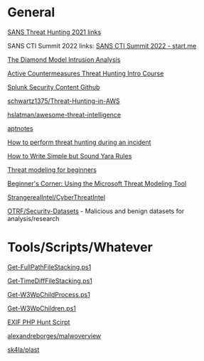 # General

[SANS Threat Hunting 2021 links](https://start.me/p/DP6oRw/sans-threat-hunting-2021)

SANS CTI Summit 2022 links: [SANS CTI Summit 2022 - start.me](https://start.me/p/6rnyLp/sans-cyber-threat-intelligence-summit-2022)

[The Diamond Model Intrusion Analysis](https://www.activeresponse.org/wp-content/uploads/2013/07/diamond.pdf)

[Active Countermeasures Threat Hunting Intro Course](https://www.activecountermeasures.com/cyber-threat-hunting-training-course/)

[Splunk Security Content Github](https://github.com/splunk/security_content)

[schwartz1375/Threat-Hunting-in-AWS](https://github.com/schwartz1375/Threat-Hunting-in-AWS)

[hslatman/awesome-threat-intelligence](https://github.com/hslatman/awesome-threat-intelligence)

[aptnotes](https://github.com/aptnotes/)

[How to perform threat hunting during an incident](https://security.packt.com/how-to-perform-threat-hunting-during-an-incident/)

[How to Write Simple but Sound Yara Rules](https://www.nextron-systems.com/2015/02/16/write-simple-sound-yara-rules/)

[Threat modeling for beginners](https://security.packt.com/threat-modeling/)

[Beginner's Corner: Using the Microsoft Threat Modeling Tool](https://security.packt.com/beginners-corner-using-the-microsoft-threat-modeling-tool/)

[StrangerealIntel/CyberThreatIntel](https://github.com/StrangerealIntel/CyberThreatIntel/blob/master/China/APT/Antlion/Notes_Antlion.md)

[OTRF/Security-Datasets](https://github.com/OTRF/Security-Datasets) - Malicious and benign datasets for analysis/research

# Tools/Scripts/Whatever
[Get-FullPathFileStacking.ps1](https://gist.github.com/anonymous/e8ced9c92a689e4cdb67fe0417cd272c)

[Get-TimeDiffFileStacking.ps1](https://gist.github.com/anonymous/dcfa7cb4933b30954737ccbf51024c1a)

[Get-W3WpChildProcess.ps1](https://gist.github.com/anonymous/140f4455ede789f7c3c3419946d1bd66)

[Get-W3WpChildren.ps1](https://gist.github.com/anonymous/7b7b17499b41d9c86f38e76f59c2677e)

[EXIF PHP Hunt Scirpt](https://pastebin.com/F2zMDPUF)

[alexandreborges/malwoverview](https://github.com/alexandreborges/malwoverview)

[sk4la/plast](https://github.com/sk4la/plast)


